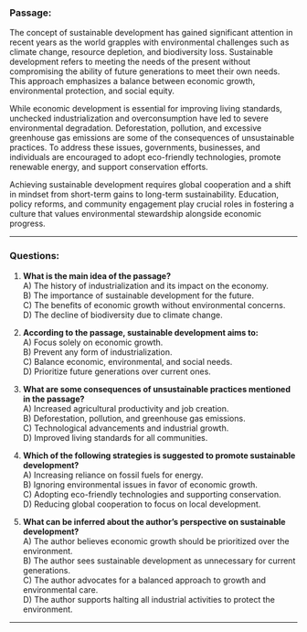 ### **Passage:**  
The concept of sustainable development has gained significant attention in recent years as the world grapples with environmental challenges such as climate change, resource depletion, and biodiversity loss. Sustainable development refers to meeting the needs of the present without compromising the ability of future generations to meet their own needs. This approach emphasizes a balance between economic growth, environmental protection, and social equity.  

While economic development is essential for improving living standards, unchecked industrialization and overconsumption have led to severe environmental degradation. Deforestation, pollution, and excessive greenhouse gas emissions are some of the consequences of unsustainable practices. To address these issues, governments, businesses, and individuals are encouraged to adopt eco-friendly technologies, promote renewable energy, and support conservation efforts.  

Achieving sustainable development requires global cooperation and a shift in mindset from short-term gains to long-term sustainability. Education, policy reforms, and community engagement play crucial roles in fostering a culture that values environmental stewardship alongside economic progress.  

---

### **Questions:**  

1. **What is the main idea of the passage?**  
   A) The history of industrialization and its impact on the economy.  
   B) The importance of sustainable development for the future.  
   C) The benefits of economic growth without environmental concerns.  
   D) The decline of biodiversity due to climate change.  

2. **According to the passage, sustainable development aims to:**  
   A) Focus solely on economic growth.  
   B) Prevent any form of industrialization.  
   C) Balance economic, environmental, and social needs.  
   D) Prioritize future generations over current ones.  

3. **What are some consequences of unsustainable practices mentioned in the passage?**  
   A) Increased agricultural productivity and job creation.  
   B) Deforestation, pollution, and greenhouse gas emissions.  
   C) Technological advancements and industrial growth.  
   D) Improved living standards for all communities.  

4. **Which of the following strategies is suggested to promote sustainable development?**  
   A) Increasing reliance on fossil fuels for energy.  
   B) Ignoring environmental issues in favor of economic growth.  
   C) Adopting eco-friendly technologies and supporting conservation.  
   D) Reducing global cooperation to focus on local development.  

5. **What can be inferred about the author’s perspective on sustainable development?**  
   A) The author believes economic growth should be prioritized over the environment.  
   B) The author sees sustainable development as unnecessary for current generations.  
   C) The author advocates for a balanced approach to growth and environmental care.  
   D) The author supports halting all industrial activities to protect the environment.  

---
